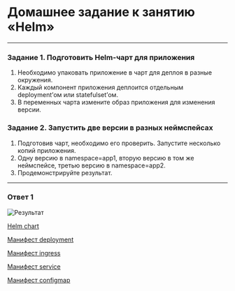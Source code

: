 # Домашнее задание к занятию «Helm»

---

### Задание 1. Подготовить Helm-чарт для приложения

1. Необходимо упаковать приложение в чарт для деплоя в разные окружения. 
2. Каждый компонент приложения деплоится отдельным deployment’ом или statefulset’ом.
3. В переменных чарта измените образ приложения для изменения версии.

### Задание 2. Запустить две версии в разных неймспейсах

1. Подготовив чарт, необходимо его проверить. Запуститe несколько копий приложения.
2. Одну версию в namespace=app1, вторую версию в том же неймспейсе, третью версию в namespace=app2.
3. Продемонстрируйте результат.

---

### Ответ 1 

![Результат](https://github.com/loginochka/kuber/tree/main/media/2_5_deploy.png)


[Helm chart](https://github.com/loginochka/kuber/blob/main/h-10/nginx-chart/)

[Манифест deployment](https://github.com/loginochka/kuber/blob/main/h-10/nginx-chart/templates/deployment.yml)

[Манифест ingress](https://github.com/loginochka/kuber/blob/main/h-10/nginx-chart/templates/ingress.yml)

[Манифест service](https://github.com/loginochka/kuber/blob/main/h-10/nginx-chart/templates/service.yml)

[Манифест configmap](https://github.com/loginochka/kuber/blob/main/h-10/nginx-chart/templates/configmap.yml)
